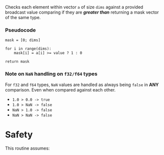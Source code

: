 Checks each element within vector `a` of size `dims` against a provided broadcast value
comparing if they are **_greater than_** returning a mask vector of the same type.

### Pseudocode

```ignore
mask = [0; dims]

for i in range(dims):
    mask[i] = a[i] >= value ? 1 : 0

return mask
```

### Note on `NaN` handling on `f32/f64` types

For `f32` and `f64` types, `NaN` values are handled as always being `false` in **ANY** comparison. 
Even when compared against each other.

- `1.0 > 0.0 -> true`
- `1.0 > NaN -> false`
- `NaN > 1.0 -> false`
- `NaN > NaN -> false`

# Safety

This routine assumes: